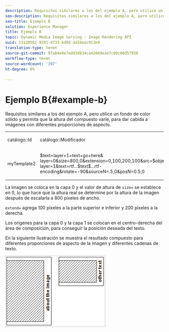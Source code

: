 ```yaml
---
description: Requisitos similares a los del ejemplo A, pero utilice un fondo de color sólido y permita que la altura del compuesto varíe, para dar cabida a imágenes con diferentes proporciones de aspecto.
seo-description: Requisitos similares a los del ejemplo A, pero utilice un fondo de color sólido y permita que la altura del compuesto varíe, para dar cabida a imágenes con diferentes proporciones de aspecto.
seo-title: Ejemplo B
solution: Experience Manager
title: Ejemplo B
topic: Dynamic Media Image Serving - Image Rendering API
uuid: 13120562-9201-4733-bd9d-4a54eac913e9
translation-type: tm+mt
source-git-commit: 97a84e8e7edd3d834ca42069eae7c09c00d57938
workflow-type: tm+mt
source-wordcount: '197'
ht-degree: 0%

---
```



# Ejemplo B{#example-b}

Requisitos similares a los del ejemplo A, pero utilice un fondo de color sólido y permita que la altura del compuesto varíe, para dar cabida a imágenes con diferentes proporciones de aspecto.

<table id="simpletable_37BA3B2A75A9468C9ADEBBC034BADAE7"> 
 <tr class="strow"> 
  <td class="stentry"> <p><span class="codeph"> catálogo::Id</span> </p> </td> 
  <td class="stentry"> <p><span class="codeph"> catálogo::Modificador</span> </p></td> 
 </tr> 
 <tr class="strow"> 
  <td class="stentry"> <p><span class="codeph"> myTemplate2</span> </p></td> 
  <td class="stentry"> <p><span class="codeph"> $text=layer+1+text+go+here&amp; layer=0&amp;size=800,0&amp;extension=0,100,200,100&amp;src=$object$&amp;ourceN=.5,0&amp; layer=1&amp;text=rtf...$text$...rtf-encoding&amp;rotate=-90&amp;sourceN=.5,0&amp;posN=0.5,0</span> </p></td> 
 </tr> 
</table>

La imagen se coloca en la capa 0 y el valor de altura de `size=` se establece en 0, lo que hace que la altura real se determine por la altura de la imagen después de escalarla a 800 píxeles de ancho.

`extend=` agrega 100 píxeles a la parte superior e inferior y 200 píxeles a la derecha.

Los orígenes para la capa 0 y la capa 1 se colocan en el centro-derecha del área de composición, para conseguir la posición deseada del texto.

En la siguiente ilustración se muestra el resultado compuesto para diferentes proporciones de aspecto de la imagen y diferentes cadenas de texto.

![](assets/exampleb.png)

